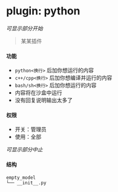 # plugin: python

*可显示部分开始*

> 某某插件

#### 功能

- `python<换行>` 后加你想运行的内容
- `c++/cpp<换行>` 后加你想编译并运行的内容
- `bash/sh<换行>` 后加你想运行的内容
- 内容将在沙盒中运行
- 没有回复说明输出太多了

#### 权限

- 开关：管理员
- 使用：全部

*可显示部分中止*

#### 结构

```
empty_model
└── __init__.py
```
